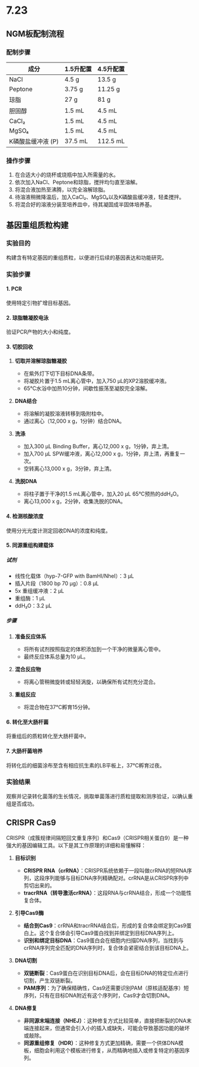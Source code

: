 # 7.23

## NGM板配制流程

### 配制步骤

| 成分                | 1.5升配置       | 4.5升配置       |
|------------------|---------------|---------------|
| NaCl             | 4.5 g         | 13.5 g        |
| Peptone          | 3.75 g        | 11.25 g       |
| 琼脂             | 27 g          | 81 g          |
| 胆固醇           | 1.5 mL        | 4.5 mL        |
| CaCl₂            | 1.5 mL        | 4.5 mL        |
| MgSO₄            | 1.5 mL        | 4.5 mL        |
| K磷酸盐缓冲液 (P) | 37.5 mL       | 112.5 mL      |

### 操作步骤
1. 在合适大小的烧杯或烧瓶中加入所需量的水。  
2. 依次加入NaCl、Peptone和琼脂，搅拌均匀直至溶解。  
3. 将混合液加热至沸腾，以完全溶解琼脂。  
4. 待溶液稍微降温后，加入CaCl₂、MgSO₄以及K磷酸盐缓冲液，轻柔搅拌。  
5. 将混合好的溶液分装至培养皿中，待其凝固成半固体培养基。  

## 基因重组质粒构建

### 实验目的
构建含有特定基因的重组质粒，以便进行后续的基因表达和功能研究。

### 实验步骤

#### 1. PCR
使用特定引物扩增目标基因。

#### 2. 琼脂糖凝胶电泳
验证PCR产物的大小和纯度。

#### 3. 切胶回收

1. **切取并溶解琼脂糖凝胶**  
   - 在紫外灯下切下目标DNA条带。  
   - 将凝胶片置于1.5 mL离心管中，加入750 µL的XP2溶胶缓冲液。  
   - 65°C水浴中加热10分钟，间歇性振荡至凝胶完全溶解。

2. **DNA结合**  
   - 将溶解的凝胶溶液转移到吸附柱中。  
   - 通过离心（12,000 x g，1分钟）结合DNA。

3. **洗涤**  
   - 加入300 µL Binding Buffer，离心12,000 x g，1分钟，弃上清。  
   - 加入700 µL SPW缓冲液，离心12,000 x g，1分钟，弃上清，再重复一次。  
   - 空转离心13,000 x g，3分钟，弃上清。

4. **洗脱DNA**  
   - 将柱子置于干净的1.5 mL离心管中，加入20 µL 65°C预热的ddH₂O。  
   - 离心13,000 x g，2分钟，收集洗脱的DNA。

#### 4. 检测核酸浓度
使用分光光度计测定回收DNA的浓度和纯度。

#### 5. 同源重组构建载体

##### 试剂
- 线性化载体（hyp-7-GFP with BamHI/NheI）：3 µL  
- 插入片段（1800 bp 70 µg）：0.8 µL  
- 5x 重组缓冲液：2 µL  
- 重组酶：1 µL  
- ddH₂O：3.2 µL  

##### 步骤

1. **准备反应体系**  
   - 将所有试剂按照指定的体积添加到一个干净的微量离心管中。  
   - 最终反应体系总量为10 µL。

2. **混合反应物**  
   - 将离心管稍微旋转或轻轻涡旋，以确保所有试剂充分混合。

3. **重组反应**  
   - 将混合物在37°C孵育15分钟。

#### 6. 转化至大肠杆菌
将重组后的质粒转化至大肠杆菌中。

#### 7. 大肠杆菌培养
将转化后的细菌涂布至含有相应抗生素的LB平板上，37°C孵育过夜。

### 实验结果
观察并记录转化菌落的生长情况，挑取单菌落进行质粒提取和测序验证，以确认重组是否成功。

## CRISPR Cas9

CRISPR（成簇规律间隔短回文重复序列）和Cas9（CRISPR相关蛋白9）是一种强大的基因编辑工具。以下是其工作原理的详细和易懂解释：

1. **目标识别**  
   - **CRISPR RNA（crRNA）**：CRISPR系统依赖于一段叫做crRNA的短RNA序列，这段序列能够与目标DNA序列精确配对。crRNA是从CRISPR序列中剪切出来的。  
   - **tracrRNA（转导激活crRNA）**：这段RNA与crRNA结合，形成一个功能性复合体。

2. **引导Cas9酶**  
   - **结合到Cas9**：crRNA和tracrRNA结合后，形成的复合体会绑定到Cas9蛋白上。这个复合体会引导Cas9蛋白找到并绑定到目标DNA序列上。  
   - **识别和绑定目标DNA**：Cas9蛋白会在细胞内扫描DNA序列，当找到与crRNA序列完全匹配的DNA序列时，复合体会紧密结合到该目标DNA上。

3. **DNA切割**  
   - **双链断裂**：Cas9蛋白在识别目标DNA后，会在目标DNA的特定位点进行切割，产生双链断裂。  
   - **PAM序列**：为了确保精确性，Cas9还需要识别PAM（原核适配基序）短序列，只有在目标DNA附近有这个序列时，Cas9才会切割DNA。

4. **DNA修复**  
   - **非同源末端连接（NHEJ）**：这种修复方式比较简单，直接把断裂的DNA末端连接起来，但通常会引入小的插入或缺失，可能会导致基因功能的破坏或敲除。  
   - **同源重组修复（HDR）**：这种修复方式更加精确，需要一个供体DNA模板，细胞会利用这个模板进行修复，从而精确地插入或修复特定的基因序列。